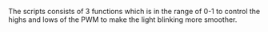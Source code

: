 The scripts consists of 3 functions which is in the range of 0-1 to control the highs and lows of the PWM to make the light blinking more smoother.
